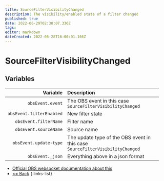 ```yaml
---
title: SourceFilterVisibilityChanged
description: The visibility/enabled state of a filter changed
published: true
date: 2022-06-29T02:38:07.336Z
tags: 
editor: markdown
dateCreated: 2022-06-28T16:00:01.166Z
---
```


# SourceFilterVisibilityChanged

## Variables

| Variable | Description |
|---------:|:------------|
| `obsEvent.event` | The OBS event in this case `SourceFilterVisibilityChanged`
| `obsEvent.filterEnabled` | New filter state
| `obsEvent.filterName` | Filter name
| `obsEvent.sourceName` | Source name
| `obsEvent.update-type` | The update type of the OBS event in this case `SourceFilterVisibilityChanged`
| `obsEvent._json` | Everything above in a json format

* [Official OBS websocket documentation about this](https://github.com/obsproject/obs-websocket/blob/4.x-current/docs/generated/protocol.md#sourcefiltervisibilitychanged)
* [<= Back](/en/Integrations/OBS/Events)
{.links-list}